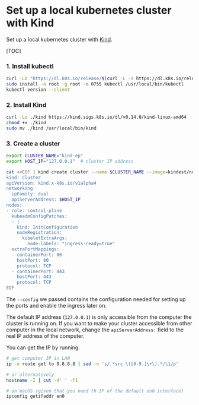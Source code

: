 <h1>Set up a local kubernetes cluster with Kind</h1>

Set up a local kubernetes cluster with [Kind](https://kind.sigs.k8s.io/).

[TOC]

### 1. Install kubectl

```bash
curl -LO "https://dl.k8s.io/release/$(curl -L -s https://dl.k8s.io/release/stable.txt)/bin/linux/amd64/kubectl"
sudo install -o root -g root -m 0755 kubectl /usr/local/bin/kubectl
kubectl version --client
```

### 2. Install Kind

```bash
curl -Lo ./kind https://kind.sigs.k8s.io/dl/v0.14.0/kind-linux-amd64
chmod +x ./kind
sudo mv ./kind /usr/local/bin/kind
```

### 3. Create a cluster

```bash
export CLUSTER_NAME="kind-ep"
export HOST_IP="127.0.0.1"  # cluster IP address

cat <<EOF | kind create cluster --name $CLUSTER_NAME --image=kindest/node:v1.24.0 --config=-
kind: Cluster
apiVersion: kind.x-k8s.io/v1alpha4
networking:
  ipFamily: dual
  apiServerAddress: $HOST_IP
nodes:
- role: control-plane
  kubeadmConfigPatches:
  - |
    kind: InitConfiguration
    nodeRegistration:
      kubeletExtraArgs:
        node-labels: "ingress-ready=true"
  extraPortMappings:
  - containerPort: 80
    hostPort: 80
    protocol: TCP
  - containerPort: 443
    hostPort: 443
    protocol: TCP
EOF
```

The `--config` we passed contains the configuration needed for setting up the ports and enable
the ingress later on.

The default IP address (`127.0.0.1`) is only accessible from the computer the cluster is running on.
If you want to make your cluster accessible from other computer in the local network,
change the `apiServerAddress:` field to the real IP address of the computer.

You can get the IP by running:

```bash
# get computer IP in LAN
ip -o route get to 8.8.8.8 | sed -n 's/.*src \([0-9.]\+\).*/\1/p'

# or alternatively
hostname -I | cut -d' ' -f1

# on macOS (given that you need th IP of the default en0 interface)
ipconfig getifaddr en0
```

